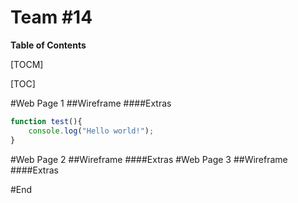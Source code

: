 # Team #14


**Table of Contents**

[TOCM]

[TOC]

#Web Page 1
##Wireframe
####Extras
```javascript
function test(){
	console.log("Hello world!");
}
```
#Web Page 2
##Wireframe
####Extras
#Web Page 3
##Wireframe
####Extras

#End